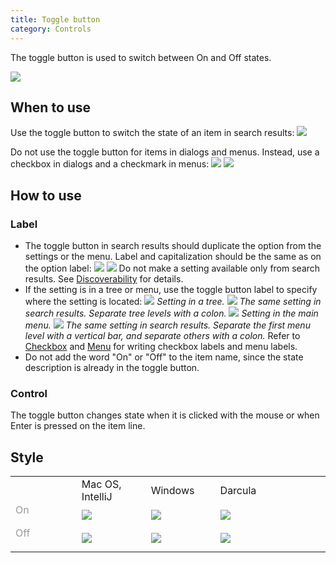 ```yaml
---
title: Toggle button
category: Controls
---
```

The toggle button is used to switch between On and Off states.

![]({{site.baseurl}}/images/toggle_button/example.png)

## When to use

Use the toggle button to switch the state of an item in search results:
    ![]({{site.baseurl}}/images/toggle_button/example_se.png)


Do not use the toggle button for items in dialogs and menus. Instead, use a checkbox in dialogs and a checkmark in menus:
    ![]({{site.baseurl}}/images/toggle_button/when_to_use_dialog.png)
    ![]({{site.baseurl}}/images/toggle_button/when_to_use_menu.png)


## How to use

### Label
* The toggle button in search results should duplicate the option from the settings or the menu. Label and capitalization should be the same as on the option label:
    ![]({{site.baseurl}}/images/toggle_button/label_checkbox.png)
    ![]({{site.baseurl}}/images/toggle_button/label_checkbox_se.png)
    Do not make a setting available only from search results. See [Discoverability]({{site.baseurl}}/principles/Discoverability) for details.
* If the setting is in a tree or menu, use the toggle button label to specify where the setting is located:
    ![]({{site.baseurl}}/images/toggle_button/label_tree.png)
*Setting in a tree.*
    ![]({{site.baseurl}}/images/toggle_button/label_tree_se.png)
*The same setting in search results. Separate tree levels with a colon.*
    ![]({{site.baseurl}}/images/toggle_button/label_menu.png)
*Setting in the main menu.*
    ![]({{site.baseurl}}/images/toggle_button/label_menu_se.png)
*The same setting in search results. Separate the first menu level with a vertical bar, and separate others with a colon.*
    Refer to [Checkbox]({{site.baseurl}}/controls/checkbox) and [Menu]({{site.baseurl}}/components/main_menu) for writing checkbox labels and menu labels.
* Do not add the word "On" or "Off" to the item name, since the state description is already in the toggle button.


### Control
The toggle button changes state when it is clicked with the mouse or when Enter is pressed on the item line.


## Style

<table>
<col width="21%">
<col width="22%">
<col width="22%">
<col width="22%">
<col width="22%">
    <tr>
        <td>  </td>
        <td style="margin-left: 20px"> Mac OS, IntelliJ </td>
        <td> Windows </td>
        <td> Darcula </td>
    </tr>
    <tr>
        <td> <p style="color: #999999; margin-top: -5px;"> On </p></td>
        <td> <img src="{{site.baseurl}}/images/toggle_button/on_mac.png" style="margin: -5px 0 0 0"></td>
        <td> <img src="{{site.baseurl}}/images/toggle_button/on_win.png" style="margin: -5px 0 0 0"></td>
        <td> <img src="{{site.baseurl}}/images/toggle_button/on_dark.png" style="margin: -5px 0 0 0"></td>
    </tr>
    <tr>
        <td> <p style="color: #999999; margin-top: -5px;"> Off </p></td>
        <td> <img src="{{site.baseurl}}/images/toggle_button/off_mac.png" style="margin: -5px 0 0 0"></td>
        <td> <img src="{{site.baseurl}}/images/toggle_button/off_win.png" style="margin: -5px 0 0 0"></td>
        <td> <img src="{{site.baseurl}}/images/toggle_button/off_dark.png" style="margin: -5px 0 0 0"></td>
    </tr>
</table>


